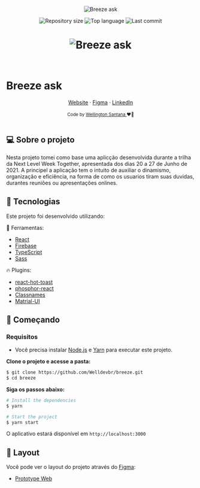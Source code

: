 <p align="center">
  <img alt="Breeze ask" src="https://github.com/Welldevbr/breeze-asks/blob/e9a52825c7828cf1d495e75bec52598f7bc3c4b0/src/assets/Logo.svg">
</p>

<p align="center">
  <img alt="Repository size" src="https://img.shields.io/github/repo-size/Welldevbr/breeze">
  <img alt="Top language" src="https://img.shields.io/github/languages/top/Welldevbr/breeze">
  <img alt="Last commit" src="https://img.shields.io/github/last-commit/Welldevbr/breeze">
</p>

<h1 align="center">
    <img alt="Breeze ask" title="breezeask" src="https://github.com/Welldevbr/breeze-ask/blob/master/src/assets/cover.svg" />
</h1>

<br>

# Breeze ask

<div align="center">
<a href="https://breeze-ask.web.app/" target="_blank" alt="demonstração do app">Website</a> 
<span> · </span>
<a href="https://www.figma.com/file/d2RGdu9D8FLoSJhH39j6tf/Breeze-Asks?node-id=0%3A1">Figma</a> 
<span> · </span>
<a href="https://www.linkedin.com/in/wellington-santana-b616991b8/">LinkedIn</a>
</div>
<br />
<div align="center">
  <sub>Code by <a href="https://www.linkedin.com/in/wellington-santana-b616991b8/">Wellington Santana </a> ❤️👋</sub>
</div>
<br />

## 💻 Sobre o projeto

Nesta projeto tomei como base uma aplicção desenvolvida durante a trilha da Next Level Week Together, apresentada dos dias 20 a 27 de Junho de 2021. A principel a aplicação tem o intuito de auxiliar o dinamismo, organização e eficiência, na forma de como os usuarios tiram suas duvidas, durantes reuniões ou apresentações onlines.

## 🧪 Tecnologias

Este projeto foi desenvolvido utilizando:

🎯 Ferramentas:
- [React](https://reactjs.org)
- [Firebase](https://firebase.google.com/)
- [TypeScript](https://www.typescriptlang.org/)
- [Sass](https://sass.com/)

🔥 Plugins:
- [react-hot-toast](https://github.com/timolins/react-hot-toast)
- [phosphor-react](https://github.com/phosphor-icons/phosphor-react)
- [Classnames](https://github.com/JedWatson/classnames)
- [Matrial-UI](https://github.com/mui/material-ui)
## 🚀 Começando

### Requisitos

- Você precisa instalar [Node.js](https://nodejs.org/en/download/) e [Yarn](https://yarnpkg.com/) para executar este projeto.

**Clone o projeto e acesse a pasta:**

```bash
$ git clone https://github.com/Welldevbr/breeze.git
$ cd breeze
```

**Siga os passos abaixo:**
```bash
# Install the dependencies
$ yarn

# Start the project
$ yarn start
```
O aplicativo estará disponível em `http://localhost:3000`

## 🎨 Layout

Você pode ver o layout do projeto através do [Figma](http://figma.com/):

- [Prototype Web](https://www.figma.com/file/rgNLDQE5dlwJriJTB8tn11/Letmeask) 
